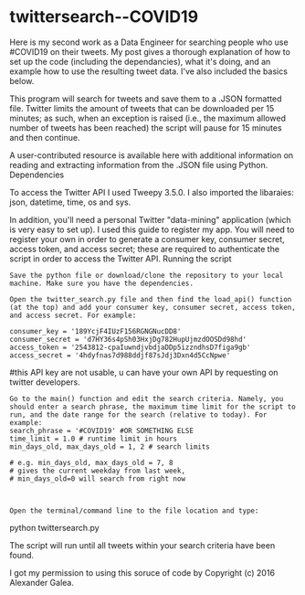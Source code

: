 # twittersearch--COVID19
Here is my second work as a Data Engineer for searching people who use #COVID19 on their tweets. 
My post gives a thorough explanation of how to set up the code (including the dependancies), what it's doing, and an example how to use the resulting tweet data. I've also included the basics below.

This program will search for tweets and save them to a .JSON formatted file. Twitter limits the amount of tweets that can be downloaded per 15 minutes; as such, when an exception is raised (i.e., the maximum allowed number of tweets has been reached) the script will pause for 15 minutes and then continue.

A user-contributed resource is available here with additional information on reading and extracting information from the .JSON file using Python.
Dependencies

To access the Twitter API I used Tweepy 3.5.0. I also imported the libaraies: json, datetime, time, os and sys.

In addition, you'll need a personal Twitter "data-mining" application (which is very easy to set up). I used this guide to register my app. You will need to register your own in order to generate a consumer key, consumer secret, access token, and access secret; these are required to authenticate the script in order to access the Twitter API.
Running the script

    Save the python file or download/clone the repository to your local machine. Make sure you have the dependencies.

    Open the twitter_search.py file and then find the load_api() function (at the top) and add your consumer key, consumer secret, access token, and access secret. For example:

    consumer_key = '189YcjF4IUzF156RGNGNucDD8'
    consumer_secret = 'd7HY36s4pSh03HxjDg782HupUjmzdOOSDd98hd'
    access_token = '2543812-cpaIuwndjvbdjaDDp5izzndhsD7figa9gb'
    access_secret = '4hdyfnas7d988ddjf87sJdj3Dxn4d5CcNpwe'

#this API key are not usable, u can have your own API by requesting on twitter developers.

    Go to the main() function and edit the search criteria. Namely, you should enter a search phrase, the maximum time limit for the script to run, and the date range for the search (relative to today). For example:
    search_phrase = '#COVID19' #OR SOMETHING ELSE
    time_limit = 1.0 # runtime limit in hours
    min_days_old, max_days_old = 1, 2 # search limits

    # e.g. min_days_old, max_days_old = 7, 8
    # gives the current weekday from last week,
    # min_days_old=0 will search from right now



    Open the terminal/command line to the file location and type:

python twittersearch.py

The script will run until all tweets within your search criteria have been found.

I got my permission to using this soruce of code by Copyright (c) 2016 Alexander Galea.

